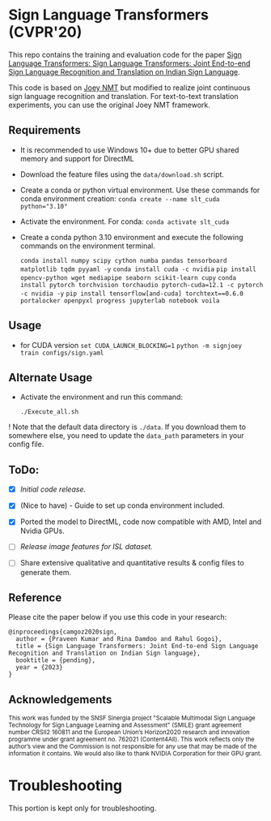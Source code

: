# Sign Language Transformers (CVPR'20)

This repo contains the training and evaluation code for the paper [Sign Language Transformers: Sign Language Transformers: Joint End-to-end Sign Language Recognition and Translation on Indian Sign Language](pending_link). 

This code is based on [Joey NMT](https://github.com/joeynmt/joeynmt) but modified to realize joint continuous sign language recognition and translation. For text-to-text translation experiments, you can use the original Joey NMT framework.
 
## Requirements
* It is recommended to use Windows 10+ due to better GPU shared memory and support for DirectML

* Download the feature files using the `data/download.sh` script.

* Create a conda or python virtual environment. Use these commands for conda environment creation:
    `conda create --name slt_cuda python="3.10"`

* Activate the environment. For conda:
    `conda activate slt_cuda`

* Create a conda python 3.10 environment and execute the following commands on the environment terminal.

    `conda install numpy scipy cython numba pandas tensorboard matplotlib tqdm pyyaml -y`
    `conda install cuda -c nvidia`
    `pip install opencv-python wget mediapipe seaborn scikit-learn cupy`
    `conda install pytorch torchvision torchaudio pytorch-cuda=12.1 -c pytorch -c nvidia -y`
    `pip install tensorflow[and-cuda] torchtext==0.6.0 portalocker openpyxl progress jupyterlab notebook voila`


## Usage
* for CUDA version
  `set CUDA_LAUNCH_BLOCKING=1`
  `python -m signjoey train configs/sign.yaml`


## Alternate Usage

* Activate the environment and run this command:

    `./Execute_all.sh`

! Note that the default data directory is `./data`. If you download them to somewhere else, you need to update the `data_path` parameters in your config file.   
## ToDo:

- [X] *Initial code release.*
- [X] (Nice to have) - Guide to set up conda environment included.
- [X] Ported the model to DirectML, code now compatible with AMD, Intel and Nvidia GPUs.
- [ ] *Release image features for ISL dataset.*
- [ ] Share extensive qualitative and quantitative results & config files to generate them.


## Reference

Please cite the paper below if you use this code in your research:

    @inproceedings{camgoz2020sign,
      author = {Praveen Kumar and Rina Damdoo and Rahul Gogoi},
      title = {Sign Language Transformers: Joint End-to-end Sign Language Recognition and Translation on Indian Sign language},
      booktitle = {pending},
      year = {2023}
    }

## Acknowledgements
<sub>This work was funded by the SNSF Sinergia project "Scalable Multimodal Sign Language Technology for Sign Language Learning and Assessment" (SMILE) grant agreement number CRSII2 160811 and the European Union’s Horizon2020 research and innovation programme under grant agreement no. 762021 (Content4All). This work reflects only the author’s view and the Commission is not responsible for any use that may be made of the information it contains. We would also like to thank NVIDIA Corporation for their GPU grant. </sub>


# Troubleshooting
This portion is kept only for troubleshooting.